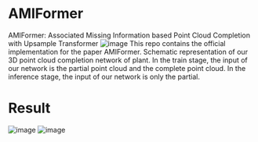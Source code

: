 # AMIFormer
AMIFormer: Associated Missing Information based Point Cloud Completion with Upsample Transformer
![image](https://github.com/user-attachments/assets/976caff9-078c-4de7-b545-a04a0b70498b)
This repo contains the official implementation for the paper AMIFormer. Schematic representation of our 3D point cloud completion network of plant. In the train stage, the input of our network is the partial point cloud and the complete point cloud. In the inference stage, the input of our network is only the partial.

# Result
![image](https://github.com/user-attachments/assets/c183c5ea-0c36-43ac-8024-87d6e9bd58d7)
![image](https://github.com/user-attachments/assets/1fc79213-14ba-4323-afaa-50ffd1bc291a)


